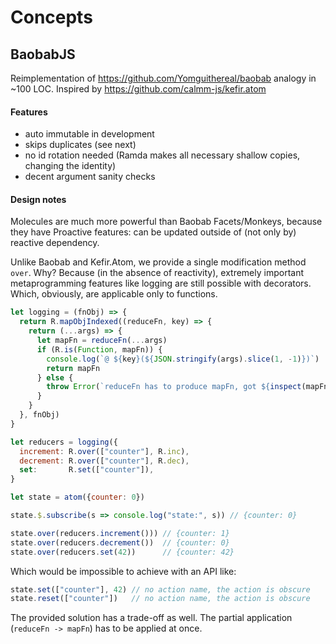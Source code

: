 # Concepts

## BaobabJS

Reimplementation of https://github.com/Yomguithereal/baobab analogy in ~100 LOC.
Inspired by https://github.com/calmm-js/kefir.atom

#### Features

* auto immutable in development
* skips duplicates (see next)
* no id rotation needed (Ramda makes all necessary shallow copies, changing the identity)
* decent argument sanity checks

#### Design notes

Molecules are much more powerful than Baobab Facets/Monkeys, because they have Proactive features:
can be updated outside of (not only by) reactive dependency.

Unlike Baobab and Kefir.Atom, we provide a single modification method `over`. Why?
Because (in the absence of reactivity), extremely important metaprogramming features like logging
are still possible with decorators. Which, obviously, are applicable only to functions.

```js
let logging = (fnObj) => {
  return R.mapObjIndexed((reduceFn, key) => {
    return (...args) => {
      let mapFn = reduceFn(...args)
      if (R.is(Function, mapFn)) {
        console.log(`@ ${key}(${JSON.stringify(args).slice(1, -1)})`)
        return mapFn
      } else {
        throw Error(`reduceFn has to produce mapFn, got ${inspect(mapFn)}`)
      }
    }
  }, fnObj)
}
```

```js
let reducers = logging({
  increment: R.over(["counter"], R.inc),
  decrement: R.over(["counter"], R.dec),
  set:       R.set(["counter"]),
}

let state = atom({counter: 0})

state.$.subscribe(s => console.log("state:", s)) // {counter: 0}

state.over(reducers.increment())) // {counter: 1}
state.over(reducers.decrement())  // {counter: 0}
state.over(reducers.set(42))      // {counter: 42}
```

Which would be impossible to achieve with an API like:

```js
state.set(["counter"], 42) // no action name, the action is obscure
state.reset(["counter"])   // no action name, the action is obscure
```

The provided solution has a trade-off as well. The partial application (`reduceFn -> mapFn`) has to
be applied at once.

